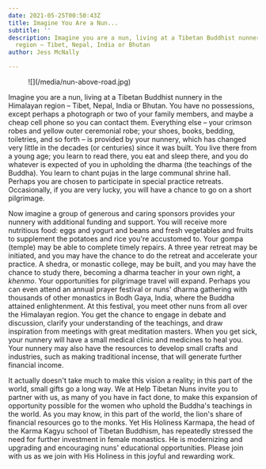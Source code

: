 ```yaml
---
date: 2021-05-25T00:50:43Z
title: Imagine You Are a Nun...
subtitle: ''
description: Imagine you are a nun, living at a Tibetan Buddhist nunnery in the Himalayan
  region – Tibet, Nepal, India or Bhutan
author: Jess McNally

---
```

<figure class="blog-photo">  
![](/media/nun-above-road.jpg)</figure>

Imagine you are a nun, living at a Tibetan Buddhist nunnery in the Himalayan region – Tibet, Nepal, India or Bhutan. You have no possessions, except perhaps a photograph or two of your family members, and maybe a cheap cell phone so you can contact them. Everything else – your crimson robes and yellow outer ceremonial robe; your shoes, books, bedding, toiletries, and so forth – is provided by your nunnery, which has changed very little in the decades (or centuries) since it was built. You live there from a young age; you learn to read there, you eat and sleep there, and you do whatever is expected of you in upholding the dharma (the teachings of the Buddha). You learn to chant pujas in the large communal shrine hall. Perhaps you are chosen to participate in special practice retreats. Occasionally, if you are very lucky, you will have a chance to go on a short pilgrimage.

Now imagine a group of generous and caring sponsors provides your nunnery with additional funding and support. You will receive more nutritious food: eggs and yogurt and beans and fresh vegetables and fruits to supplement the potatoes and rice you're accustomed to. Your gompa (temple) may be able to complete timely repairs. A three year retreat may be initiated, and you may have the chance to do the retreat and accelerate your practice. A shedra, or monastic college, may be built, and you may have the chance to study there, becoming a dharma teacher in your own right, a _khenmo_. Your opportunities for pilgrimage travel will expand. Perhaps you can even attend an annual prayer festival or nuns' dharma gathering with thousands of other monastics in Bodh Gaya, India, where the Buddha attained enlightenment. At this festival, you meet other nuns from all over the Himalayan region. You get the chance to engage in debate and discussion, clarify your understanding of the teachings, and draw inspiration from meetings with great meditation masters. When you get sick, your nunnery will have a small medical clinic and medicines to heal you. Your nunnery may also have the resources to develop small crafts and industries, such as making traditional incense, that will generate further financial income.

It actually doesn't take much to make this vision a reality; in this part of the world, small gifts go a long way. We at Help Tibetan Nuns invite you to partner with us, as many of you have in fact done, to make this expansion of opportunity possible for the women who uphold the Buddha's teachings in the world. As you may know, in this part of the world, the lion's share of financial resources go to the monks. Yet His Holiness Karmapa, the head of the Karma Kagyu school of Tibetan Buddhism, has repeatedly stressed the need for further investment in female monastics. He is modernizing and upgrading and encouraging nuns' educational opportunities. Please join with us as we join with His Holiness in this joyful and rewarding work.
